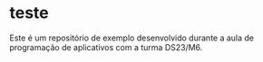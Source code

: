 # teste
Este é um repositório de exemplo desenvolvido durante a aula de programação de aplicativos com a turma DS23/M6.
